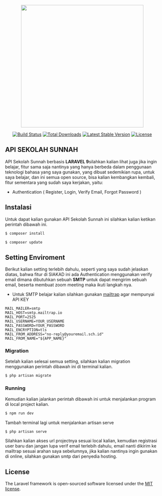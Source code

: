 <p align="center"><a href="https://laravel.com" target="_blank"><img src="https://raw.githubusercontent.com/laravel/art/master/logo-lockup/5%20SVG/2%20CMYK/1%20Full%20Color/laravel-logolockup-cmyk-red.svg" width="400"></a></p>

<p align="center">
<a href="https://travis-ci.org/laravel/framework"><img src="https://travis-ci.org/laravel/framework.svg" alt="Build Status"></a>
<a href="https://packagist.org/packages/laravel/framework"><img src="https://img.shields.io/packagist/dt/laravel/framework" alt="Total Downloads"></a>
<a href="https://packagist.org/packages/laravel/framework"><img src="https://img.shields.io/packagist/v/laravel/framework" alt="Latest Stable Version"></a>
<a href="https://packagist.org/packages/laravel/framework"><img src="https://img.shields.io/packagist/l/laravel/framework" alt="License"></a>
</p>

## API SEKOLAH SUNNAH 

API Sekolah Sunnah berbasis **LARAVEL 9**silahkan kalian lihat juga jika ingin belajar, fitur sama saja nantinya yang hanya berbeda dalam penggunaan teknologi bahasa yang saya gunakan, yang dibuat sedemikian rupa, untuk saya belajar, dan ini semua open source, bisa kalian kembangkan kembali, fitur sementara yang sudah saya kerjakan, yaitu:

- Authentication ( Register, Login, Verify Email, Forgot Password )


## Instalasi

Untuk dapat kalian gunakan API Sekolah Sunnah ini silahkan kalian ketikan perintah dibawah ini.
```sh
$ composer install
```
```sh
$ composer update
```

## Setting Enviroment

Berikut kalian setting terlebih dahulu, seperti yang saya sudah jelaskan diatas, bahwa fitur di SIAKAD ini ada Authentication menggunakan verify email dimana dibutuhkan sebuah **SMTP** untuk dapat mengirim sebuah email, beserta membuat zoom meeting maka ikuti langkah nya. 

- Untuk SMTP belajar kalian silahkan gunakan [mailtrap](https://mailtrap.io/) agar mempunyai API KEY 


```env
MAIL_MAILER=smtp
MAIL_HOST=smtp.mailtrap.io
MAIL_PORT=2525
MAIL_USERNAME=YOUR_USERNAME
MAIL_PASSWORD=YOUR_PASSWORD
MAIL_ENCRYPTION=tls
MAIL_FROM_ADDRESS="no-reply@youremail.sch.id"
MAIL_FROM_NAME="${APP_NAME}"
```

### Migration

Setelah kalian selesai semua setting, silahkan kalian migration menggunakan perintah dibawah ini di terminal kalian.

```sh
$ php artisan migrate
```

### Running

Kemudian kalian jalankan perintah dibawah ini untuk menjalankan program di local project kalian.
```sh
$ npm run dev
```

Tambah terminal lagi untuk menjalankan artisan serve
```sh
$ php artisan serve
```

Silahkan kalian akses url projectnya sesuai local kalian, kemudian registrasi user baru dan jangan lupa verif email terlebih dahulu, email nanti dikirim ke mailtrap sesuai arahan saya sebelumnya, jika kalian nantinya ingin gunakan di online, silahkan gunakan smtp dari penyedia hosting.

## License

The Laravel framework is open-sourced software licensed under the [MIT license](https://opensource.org/licenses/MIT).
